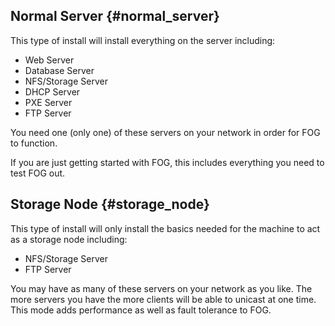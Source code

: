 ## Normal Server {#normal_server}

This type of install will install everything on the server including:

-   Web Server
-   Database Server
-   NFS/Storage Server
-   DHCP Server
-   PXE Server
-   FTP Server

You need one (only one) of these servers on your network in order for
FOG to function.

If you are just getting started with FOG, this includes everything you
need to test FOG out.

## Storage Node {#storage_node}

This type of install will only install the basics needed for the machine
to act as a storage node including:

-   NFS/Storage Server
-   FTP Server

You may have as many of these servers on your network as you like. The
more servers you have the more clients will be able to unicast at one
time. This mode adds performance as well as fault tolerance to FOG.
